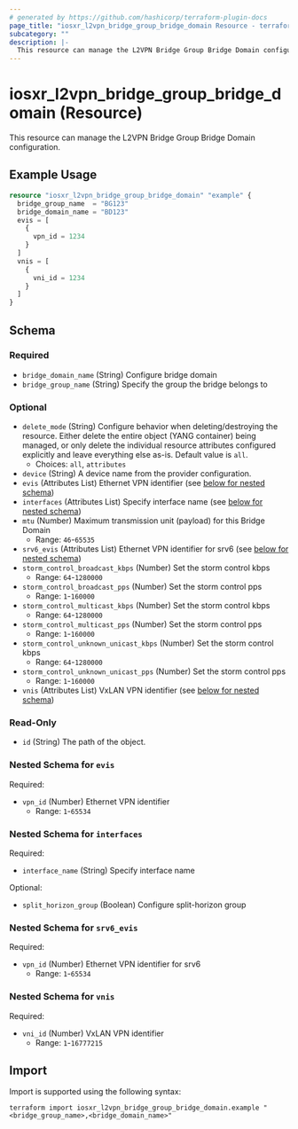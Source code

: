 ```yaml
---
# generated by https://github.com/hashicorp/terraform-plugin-docs
page_title: "iosxr_l2vpn_bridge_group_bridge_domain Resource - terraform-provider-iosxr"
subcategory: ""
description: |-
  This resource can manage the L2VPN Bridge Group Bridge Domain configuration.
---
```


# iosxr_l2vpn_bridge_group_bridge_domain (Resource)

This resource can manage the L2VPN Bridge Group Bridge Domain configuration.

## Example Usage

```terraform
resource "iosxr_l2vpn_bridge_group_bridge_domain" "example" {
  bridge_group_name  = "BG123"
  bridge_domain_name = "BD123"
  evis = [
    {
      vpn_id = 1234
    }
  ]
  vnis = [
    {
      vni_id = 1234
    }
  ]
}
```

<!-- schema generated by tfplugindocs -->
## Schema

### Required

- `bridge_domain_name` (String) Configure bridge domain
- `bridge_group_name` (String) Specify the group the bridge belongs to

### Optional

- `delete_mode` (String) Configure behavior when deleting/destroying the resource. Either delete the entire object (YANG container) being managed, or only delete the individual resource attributes configured explicitly and leave everything else as-is. Default value is `all`.
  - Choices: `all`, `attributes`
- `device` (String) A device name from the provider configuration.
- `evis` (Attributes List) Ethernet VPN identifier (see [below for nested schema](#nestedatt--evis))
- `interfaces` (Attributes List) Specify interface name (see [below for nested schema](#nestedatt--interfaces))
- `mtu` (Number) Maximum transmission unit (payload) for this Bridge Domain
  - Range: `46`-`65535`
- `srv6_evis` (Attributes List) Ethernet VPN identifier for srv6 (see [below for nested schema](#nestedatt--srv6_evis))
- `storm_control_broadcast_kbps` (Number) Set the storm control kbps
  - Range: `64`-`1280000`
- `storm_control_broadcast_pps` (Number) Set the storm control pps
  - Range: `1`-`160000`
- `storm_control_multicast_kbps` (Number) Set the storm control kbps
  - Range: `64`-`1280000`
- `storm_control_multicast_pps` (Number) Set the storm control pps
  - Range: `1`-`160000`
- `storm_control_unknown_unicast_kbps` (Number) Set the storm control kbps
  - Range: `64`-`1280000`
- `storm_control_unknown_unicast_pps` (Number) Set the storm control pps
  - Range: `1`-`160000`
- `vnis` (Attributes List) VxLAN VPN identifier (see [below for nested schema](#nestedatt--vnis))

### Read-Only

- `id` (String) The path of the object.

<a id="nestedatt--evis"></a>
### Nested Schema for `evis`

Required:

- `vpn_id` (Number) Ethernet VPN identifier
  - Range: `1`-`65534`


<a id="nestedatt--interfaces"></a>
### Nested Schema for `interfaces`

Required:

- `interface_name` (String) Specify interface name

Optional:

- `split_horizon_group` (Boolean) Configure split-horizon group


<a id="nestedatt--srv6_evis"></a>
### Nested Schema for `srv6_evis`

Required:

- `vpn_id` (Number) Ethernet VPN identifier for srv6
  - Range: `1`-`65534`


<a id="nestedatt--vnis"></a>
### Nested Schema for `vnis`

Required:

- `vni_id` (Number) VxLAN VPN identifier
  - Range: `1`-`16777215`

## Import

Import is supported using the following syntax:

```shell
terraform import iosxr_l2vpn_bridge_group_bridge_domain.example "<bridge_group_name>,<bridge_domain_name>"
```
